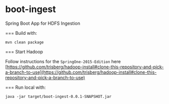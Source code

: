 boot-ingest
===========

Spring Boot App for HDFS Ingestion

=== Build with:

    mvn clean package

=== Start Hadoop

Follow instructions for the `SpringOne-2015-Edition` here [https://github.com/trisberg/hadoop-install#clone-this-repository-and-pick-a-branch-to-use](https://github.com/trisberg/hadoop-install#clone-this-repository-and-pick-a-branch-to-use)

=== Run local with:

    java -jar target/boot-ingest-0.0.1-SNAPSHOT.jar

